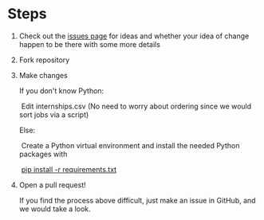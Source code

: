 # Steps

1. Check out the [issues page](https://github.com/Zackhardtoname/internships/issues) for ideas and whether your idea of change happen to be there with some more details

2. Fork repository

3. Make changes

   If you don't know Python:

   ​	Edit internships.csv (No need to worry about ordering since we would sort jobs via a script)

   Else:

   ​    Create a Python virtual environment and install the needed Python packages with 

   ​    <u>pip install -r requirements.txt</u>

4. Open a pull request!

   

   If you find the process above difficult, just make an issue in GitHub, and we would take a look.

